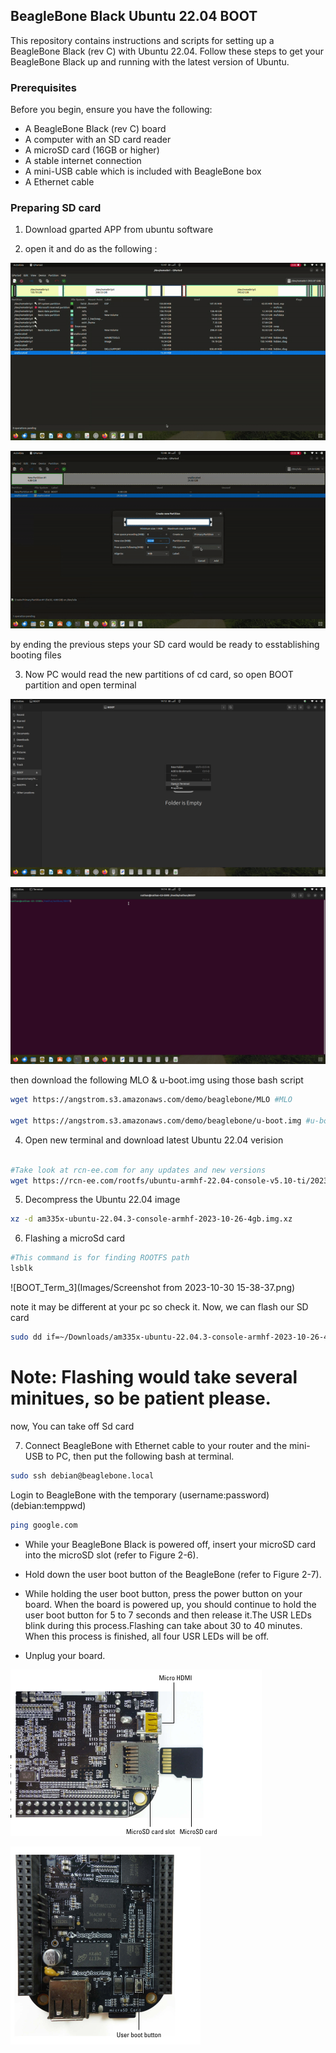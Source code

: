 ## BeagleBone Black Ubuntu 22.04 BOOT

This repository contains instructions and scripts for setting up a BeagleBone Black (rev C) with Ubuntu 22.04. Follow these steps to get your BeagleBone Black up and running with the latest version of Ubuntu.

### Prerequisites

Before you begin, ensure you have the following:

- A BeagleBone Black (rev C) board
- A computer with an SD card reader
- A microSD card (16GB or higher)
- A stable internet connection
- A mini-USB cable which is included with BeagleBone box
- A Ethernet cable

### Preparing SD card

1. Download gparted APP from ubuntu software

2. open it and do as the following : 

![gparted_1](Images/ezgif.com-video-to-gif.gif)

![gparted_2](Images/ezgif.com-video-to-gif_1.gif)

by ending the previous steps your SD card would be ready to esstablishing booting files

3. Now PC would read the new partitions of cd card, so open BOOT partition and open terminal

![BOOT_Term_1](Images/Screenshotfrom2023-10-3014-12-52.png)

![BOOT_Term_2](Images/Screenshotfrom202310-3014-14-34.png)


then download the following MLO & u-boot.img using those bash script

```bash
wget https://angstrom.s3.amazonaws.com/demo/beaglebone/MLO #MLO

wget https://angstrom.s3.amazonaws.com/demo/beaglebone/u-boot.img #u-boot.img

```

4. Open new terminal and download latest Ubuntu 22.04 verision

```bash

#Take look at rcn-ee.com for any updates and new versions
wget https://rcn-ee.com/rootfs/ubuntu-armhf-22.04-console-v5.10-ti/2023-10-26/am335x-ubuntu-22.04.3-console-armhf-2023-10-26-4gb.img.xz

```

5. Decompress the Ubuntu 22.04 image

```bash
xz -d am335x-ubuntu-22.04.3-console-armhf-2023-10-26-4gb.img.xz

```

6. Flashing a microSd card 

```bash
#This command is for finding ROOTFS path
lsblk 

```
![BOOT_Term_3](Images/Screenshot from 2023-10-30 15-38-37.png)

note it may be different at your pc so check it.
Now, we can flash our SD card

```bash
sudo dd if=~/Downloads/am335x-ubuntu-22.04.3-console-armhf-2023-10-26-4gb.img of=/dev/sda2 bs=1M

```
# Note: Flashing would take several minitues, so be patient please.
now, You can take off Sd card

7. Connect BeagleBone with Ethernet cable to your router and the mini-USB to PC,
then put the following bash at terminal.

```bash
sudo ssh debian@beaglebone.local

```
Login to BeagleBone with the temporary (username:password) (debian:temppwd)

```bash
ping google.com

```
- While your BeagleBone Black is powered off, insert your microSD card into the microSD slot (refer to Figure 2-6).

- Hold down the user boot button of the BeagleBone (refer to Figure 2-7).

- While holding the user boot button, press the power button on your board. When the board is powered up, you should continue to hold the user boot button for 5 to 7 seconds and then release it.The USR LEDs blink during this process.Flashing can take about 30 to 40 minutes. When this process is finished, all four USR LEDs will be off.

- Unplug your board.

![HARDWARE_1](Images/Screenshotfrom2023-10-3020-53-18.png)

![HARDWARE_2](Images/Screenshotfrom2023-10-3020-53-32.png)


